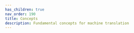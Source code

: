 ```yaml
---
has_children: true
nav_order: 190
title: Concepts
description: Fundamental concepts for machine translation
---
```

